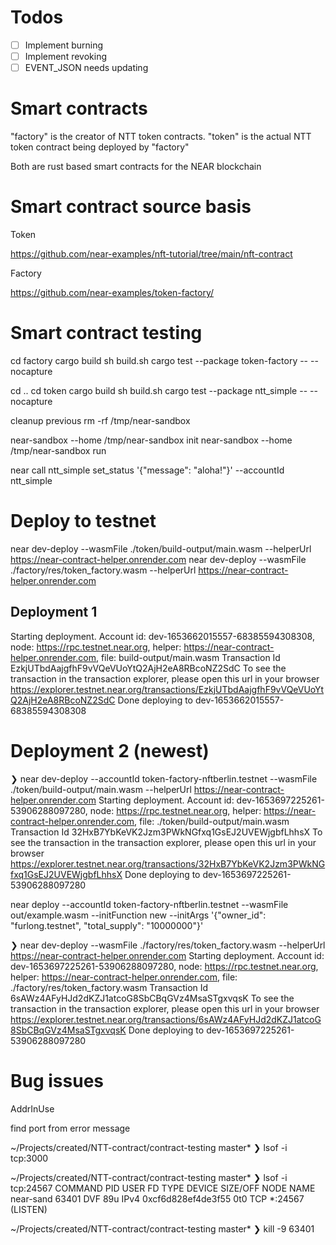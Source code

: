 # Todos

- [ ] Implement burning
- [ ] Implement revoking
- [ ] EVENT_JSON needs updating

# Smart contracts

"factory" is the creator of NTT token contracts.
"token" is the actual NTT token contract being deployed by "factory"

Both are rust based smart contracts for the NEAR blockchain

# Smart contract source basis

Token

https://github.com/near-examples/nft-tutorial/tree/main/nft-contract

Factory

https://github.com/near-examples/token-factory/

# Smart contract testing

cd factory
cargo build
sh build.sh
cargo test --package token-factory -- --nocapture

cd ..
cd token
cargo build
sh build.sh
cargo test --package ntt_simple -- --nocapture

cleanup previous
rm -rf /tmp/near-sandbox

near-sandbox --home /tmp/near-sandbox init
near-sandbox --home /tmp/near-sandbox run

near call ntt_simple set_status '{"message": "aloha!"}' --accountId ntt_simple

# Deploy to testnet

near dev-deploy --wasmFile ./token/build-output/main.wasm --helperUrl https://near-contract-helper.onrender.com
near dev-deploy --wasmFile ./factory/res/token_factory.wasm --helperUrl https://near-contract-helper.onrender.com

## Deployment 1

Starting deployment. Account id: dev-1653662015557-68385594308308, node: https://rpc.testnet.near.org, helper: https://near-contract-helper.onrender.com, file: build-output/main.wasm
Transaction Id EzkjUTbdAajgfhF9vVQeVUoYtQ2AjH2eA8RBcoNZ2SdC
To see the transaction in the transaction explorer, please open this url in your browser
https://explorer.testnet.near.org/transactions/EzkjUTbdAajgfhF9vVQeVUoYtQ2AjH2eA8RBcoNZ2SdC
Done deploying to dev-1653662015557-68385594308308

# Deployment 2 (newest)

❯ near dev-deploy --accountId token-factory-nftberlin.testnet --wasmFile ./token/build-output/main.wasm --helperUrl https://near-contract-helper.onrender.com
Starting deployment. Account id: dev-1653697225261-53906288097280, node: https://rpc.testnet.near.org, helper: https://near-contract-helper.onrender.com, file: ./token/build-output/main.wasm
Transaction Id 32HxB7YbKeVK2Jzm3PWkNGfxq1GsEJ2UVEWjgbfLhhsX
To see the transaction in the transaction explorer, please open this url in your browser
https://explorer.testnet.near.org/transactions/32HxB7YbKeVK2Jzm3PWkNGfxq1GsEJ2UVEWjgbfLhhsX
Done deploying to dev-1653697225261-53906288097280

near deploy --accountId token-factory-nftberlin.testnet --wasmFile out/example.wasm --initFunction new --initArgs '{"owner_id": "furlong.testnet", "total_supply": "10000000"}'

❯ near dev-deploy --wasmFile ./factory/res/token_factory.wasm --helperUrl https://near-contract-helper.onrender.com
Starting deployment. Account id: dev-1653697225261-53906288097280, node: https://rpc.testnet.near.org, helper: https://near-contract-helper.onrender.com, file: ./factory/res/token_factory.wasm
Transaction Id 6sAWz4AFyHJd2dKZJ1atcoG8SbCBqGVz4MsaSTgxvqsK
To see the transaction in the transaction explorer, please open this url in your browser
https://explorer.testnet.near.org/transactions/6sAWz4AFyHJd2dKZJ1atcoG8SbCBqGVz4MsaSTgxvqsK
Done deploying to dev-1653697225261-53906288097280

# Bug issues

AddrInUse

find port from error message

~/Projects/created/NTT-contract/contract-testing master\*
❯ lsof -i tcp:3000

~/Projects/created/NTT-contract/contract-testing master*
❯ lsof -i tcp:24567
COMMAND PID USER FD TYPE DEVICE SIZE/OFF NODE NAME
near-sand 63401 DVF 89u IPv4 0xcf6d828ef4de3f55 0t0 TCP *:24567 (LISTEN)

~/Projects/created/NTT-contract/contract-testing master\*
❯ kill -9 63401
